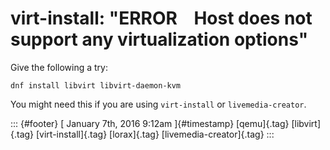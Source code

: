 virt-install: "ERROR    Host does not support any virtualization options"
=========================================================================

Give the following a try:

    dnf install libvirt libvirt-daemon-kvm

You might need this if you are using `virt-install` or
`livemedia-creator`.

::: {#footer}
[ January 7th, 2016 9:12am ]{#timestamp} [qemu]{.tag} [libvirt]{.tag}
[virt-install]{.tag} [lorax]{.tag} [livemedia-creator]{.tag}
:::

